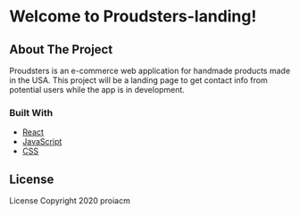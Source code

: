# Welcome to Proudsters-landing!

<!-- ABOUT THE PROJECT -->
## About The Project

Proudsters is an e-commerce web application for handmade products made in the USA. 
This project will be a landing page to get contact info from potential users while the app is in development.


### Built With

* [React](https://reactjs.org)
* [JavaScript](https://developer.mozilla.org/en-US/docs/Web/JavaScript)
* [CSS](https://developer.mozilla.org/en-US/docs/Web/CSS)

<!-- LICENSE -->
## License

License Copyright 2020 proiacm
